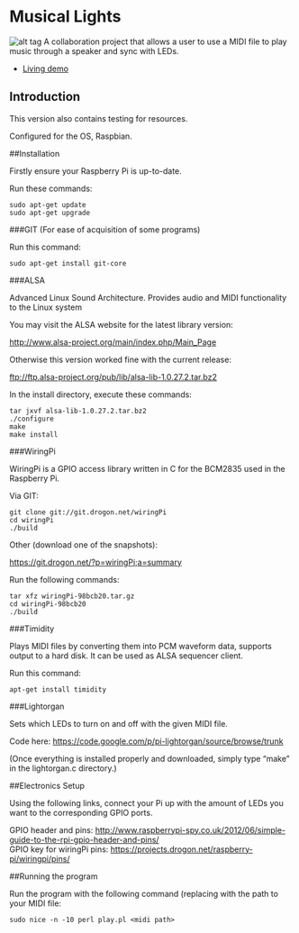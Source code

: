 # Musical Lights

![alt tag](https://github.com/s3331816/musical-lights/blob/master/img/IMG_0039.JPG?raw=true)
A collaboration project that allows a user to use a MIDI file to play music through a speaker and sync with LEDs.

- [Living demo](http://alvarotrigo.com/fullPage/)

## Introduction

This version also contains testing for resources. 

Configured for the OS, Raspbian.

##Installation

Firstly ensure your Raspberry Pi is up-to-date.	

Run these commands: 
 
`sudo apt-get update`  
`sudo apt-get upgrade`  

###GIT (For ease of acquisition of some programs)

Run this command:  

`sudo apt-get install git-core`  

###ALSA

Advanced Linux Sound Architecture. Provides audio and MIDI functionality to the Linux 
system

You may visit the ALSA website for the latest library version: 

http://www.alsa-project.org/main/index.php/Main_Page

Otherwise this version worked fine with the current release:

ftp://ftp.alsa-project.org/pub/lib/alsa-lib-1.0.27.2.tar.bz2

In the install directory, execute these commands:  

`tar jxvf alsa-lib-1.0.27.2.tar.bz2`  
`./configure`  
`make`  
`make install`  

###WiringPi

WiringPi is a GPIO access library written in C for the BCM2835 used in the Raspberry Pi. 

Via GIT:  

`git clone git://git.drogon.net/wiringPi`  
`cd wiringPi`  
`./build`  

Other (download one of the snapshots):

https://git.drogon.net/?p=wiringPi;a=summary

Run the following commands: 
 
`tar xfz wiringPi-98bcb20.tar.gz`  
`cd wiringPi-98bcb20`  
`./build`  

###Timidity

Plays MIDI files by converting them into PCM waveform data, supports output to a hard disk. It can be used as ALSA sequencer client.

Run this command:  

`apt-get install timidity`  

###Lightorgan

Sets which LEDs to turn on and off with the given MIDI file.	

Code here: https://code.google.com/p/pi-lightorgan/source/browse/trunk

(Once everything is installed properly and downloaded, simply type “make” in the lightorgan.c directory.)


##Electronics Setup

Using the following links, connect your Pi up with the amount of LEDs you want to the corresponding GPIO ports.

GPIO header and pins: http://www.raspberrypi-spy.co.uk/2012/06/simple-guide-to-the-rpi-gpio-header-and-pins/  
GPIO key for wiringPi pins: https://projects.drogon.net/raspberry-pi/wiringpi/pins/

##Running the program

Run the program with the following command (replacing <midi path> with the path to your MIDI file:  

`sudo nice -n -10 perl play.pl <midi path>`  
